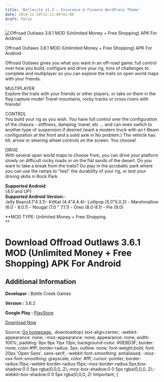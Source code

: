 ```yaml
---
title: 'Bellavita v1.3 – Insurance & Finance WordPress Theme'
date: 2019-12-20T12:11:00+01:00
draft: false
---
```


![Offroad Outlaws 3.6.1 MOD (Unlimited Money + Free Shopping) APK For Android](https://i2.wp.com/apkhome.net/wp-content/uploads/2019/12/Offroad-Outlaws-3.6.1-MOD-Unlimited-Money-Free-Shopping.png "Offroad Outlaws 3.6.1 MOD (Unlimited Money + Free Shopping) APK For Android")

  

Offroad Outlaws 3.6.1 MOD (Unlimited Money + Free Shopping) APK For Android

Offroad Outlaws gives you what you want in an off-road game: full control over how you build, configure and drive your rig, tons of challenges to complete and multiplayer so you can explore the trails on open world maps with your friends.

MULTIPLAYER  
Explore the trails with your friends or other players, or take on them in the flag capture mode! Travel mountains, rocky tracks or cross rivers with friends!

CONTROL  
You build your rig as you wish. You have full control over the configuration of the chassis - stiffness, damping, travel, etc ... and can even switch to another type of suspension if desired (want a modern truck with an I-Beam configuration at the front and a solid axle in No problem.) The vehicle has tilt, arrow or steering wheel controls on the screen. You choose!

DRIVE  
With several open world maps to choose from, you can drive your platform slowly on difficult rocky roads or on the flat sands of the desert. Do you want to take a break from the trails? Go play in the acrobatic park where you can use the ramps to "test" the durability of your rig, or test your driving skills in Rock Park.

**Supported Android**  
{4.0 and UP}  
**Supported Android Version**:-  
Jelly Bean(4.1"4.3.1)- KitKat (4.4"4.4.4)- Lollipop (5.0"5.0.2) - Marshmallow (6.0 - 6.0.1) - Nougat (7.0 " 7.1.1) - Oreo (8.0-8.1) - Pie (9.0)

**MOD TYPE: Unlimited Money + Free Shopping  
**

Download Offroad Outlaws 3.6.1 MOD (Unlimited Money + Free Shopping) APK For Android
====================================================================================

Additional Information
----------------------

**Developer :** Battle Creek Games

**Version :** 3.6.2

**Google Play :** [PlayStore](https://play.google.com/store/apps/details?id=com.battlecreek.offroadoutlaws)

  

[Download Now](https://store4app.co/post/offroad-outlaws-3-6-1-mod-unlimited-money-free-shopping-apk-for-android_1576837997)

  
Source: [Go homepage.](https://store4app.co/post/offroad-outlaws-3-6-1-mod-unlimited-money-free-shopping-apk-for-android_1576837997) .downloadtop{ text-align:center; -webkit-appearance: none; -moz-appearance: none; appearance: none; width: 100%; padding: 9px 9px 11px 13px; background-color: #0EBD3F; border: none; color:#fff; border-radius: 3px; outline: none; font-weight;bold; font: 20px 'Open Sans', sans-serif; -webkit-font-smoothing: antialiased; -moz-osx-font-smoothing: grayscale; color: #fff; cursor: pointer; border-radius:15px;-webkit-border-radius:15px;-moz-border-radius:5px;box-shadow:0 0 5px rgba(0,0,0,.2);-moz-box-shadow:0 0 5px rgba(0,0,0,.2);-webkit-box-shadow:0 0 5px rgba(0,0,0,.2) !important; }